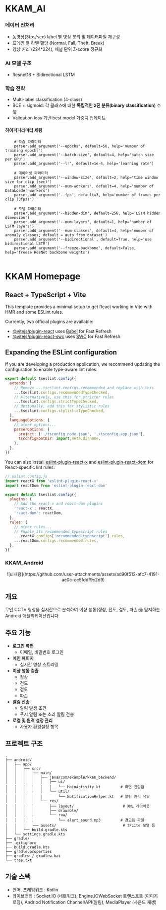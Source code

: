 # KKAM_AI
### 데이터 전처리
- 동영상(3fps/sec) label 별 영상 분리 및 데이터파일 재구성
- 프레임 별 라벨 할당 (Normal, Fall, Theft, Break)
- 영상 처리 (224*224), 채널 단위 Z-score 정규화

### AI 모델 구조
- Resnet18 + Bidirectional LSTM

### 학습 전략
- Multi-label classification (4-class)
- BCE + sigmoid: 각 클래스에 대한 **독립적인 2진 분류(binary classification)** 수행
- Validation loss 기반 best model 가중치 업데이트
  
#### 하이퍼파라미터 세팅
```
    # 학습 파라미터
    parser.add_argument('--epochs', default=50, help='number of training epochs')
    parser.add_argument('--batch-size', default=4, help='batch size per GPU')
    parser.add_argument('--lr', default=1e-4, help='learning rate')

    # 데이터셋 파라미터
    parser.add_argument('--window-size', default=2, help='time window size for clip (sec)')
    parser.add_argument('--num-workers', default=4, help='number of DataLoader workers')
    parser.add_argument('--fps', default=3, help='number of frames per clip (3fps)') 

    # 모델 파라미터
    parser.add_argument('--hidden-dim', default=256, help='LSTM hidden dimension')
    parser.add_argument('--num-layers', default=1, help='number of LSTM layers')
    parser.add_argument('--num-classes', default=4, help='number of anomaly classes; default = auto from dataset')
    parser.add_argument('--bidirectional', default=True, help='use bidirectional LSTM')
    parser.add_argument('--freeze-backbone', default=False, help='freeze ResNet backbone weights')


```


# KKAM Homepage
## React + TypeScript + Vite

This template provides a minimal setup to get React working in Vite with HMR and some ESLint rules.

Currently, two official plugins are available:

- [@vitejs/plugin-react](https://github.com/vitejs/vite-plugin-react/blob/main/packages/plugin-react) uses [Babel](https://babeljs.io/) for Fast Refresh
- [@vitejs/plugin-react-swc](https://github.com/vitejs/vite-plugin-react/blob/main/packages/plugin-react-swc) uses [SWC](https://swc.rs/) for Fast Refresh

## Expanding the ESLint configuration

If you are developing a production application, we recommend updating the configuration to enable type-aware lint rules:

```js
export default tseslint.config({
  extends: [
    // Remove ...tseslint.configs.recommended and replace with this
    ...tseslint.configs.recommendedTypeChecked,
    // Alternatively, use this for stricter rules
    ...tseslint.configs.strictTypeChecked,
    // Optionally, add this for stylistic rules
    ...tseslint.configs.stylisticTypeChecked,
  ],
  languageOptions: {
    // other options...
    parserOptions: {
      project: ['./tsconfig.node.json', './tsconfig.app.json'],
      tsconfigRootDir: import.meta.dirname,
    },
  },
})
```

You can also install [eslint-plugin-react-x](https://github.com/Rel1cx/eslint-react/tree/main/packages/plugins/eslint-plugin-react-x) and [eslint-plugin-react-dom](https://github.com/Rel1cx/eslint-react/tree/main/packages/plugins/eslint-plugin-react-dom) for React-specific lint rules:

```js
// eslint.config.js
import reactX from 'eslint-plugin-react-x'
import reactDom from 'eslint-plugin-react-dom'

export default tseslint.config({
  plugins: {
    // Add the react-x and react-dom plugins
    'react-x': reactX,
    'react-dom': reactDom,
  },
  rules: {
    // other rules...
    // Enable its recommended typescript rules
    ...reactX.configs['recommended-typescript'].rules,
    ...reactDom.configs.recommended.rules,
  },
})
```

### KKAM_Android


<p align="center">
![ui내용](https://github.com/user-attachments/assets/ad90f512-afc7-4191-ae0c-ce5fddf9c2d9)
</p>

## 개요
무인 CCTV 영상을 실시간으로 분석하여 이상 행동(정상, 전도, 절도, 파손)을 탐지하는 Android 애플리케이션입니다. 

## 주요 기능
- **로그인 화면**
  - 이메일, 비밀번호 로그인 
- **메인 페이지**
  - 실시간 영상 스트리밍  
- **이상 행동 검출**  
  - 정상  
  - 전도
  - 절도
  - 파손  
- **알림 전송**
  - 알림 발생 조건
  - 푸시 알림 또는 소리 알림 전송 
- **로컬 및 원격 설정 관리**  
  - 사용자 환경설정 항목

##  프로젝트 구조

```plaintext
.
├── android/
│   ├── app/
│   │   ├── src/
│   │   │   ├── main/
│   │   │   │   ├── java/com/example/kkam_backend/
│   │   │   │   │   ├── ui/
│   │   │   │   │   │   └── MainActivity.kt         # 화면 진입점
│   │   │   │   │   └── util/
│   │   │   │   │       └── NotificationHelper.kt   # 알림 관리 유틸
│   │   │   │   └── res/
│   │   │   │       ├── layout/                      # XML 레이아웃
│   │   │   │       ├── drawable/
│   │   │   │       └── raw/
│   │   │   │           └── alert_sound.mp3         # 경고음 파일
│   │   │   └── assets/                              # TFLite 모델 등
│   │   └── build.gradle.kts    
│   └── settings.gradle.kts     
├── gradle/                     
├── .gitignore                  
├── build.gradle.kts            
├── gradle.properties           
├── gradlew / gradlew.bat       
└── tree.txt                    

```

## 기술 스택
- 언어, 프레임워크 : Kotlin
- 라이브러리 : Socket.IO (네트워크), Engine.IOWebSocket 트랜스포트 (이미지 로딩), Andriod Notification Channel/API(알림), MediaPlayer (사운드 재생)
